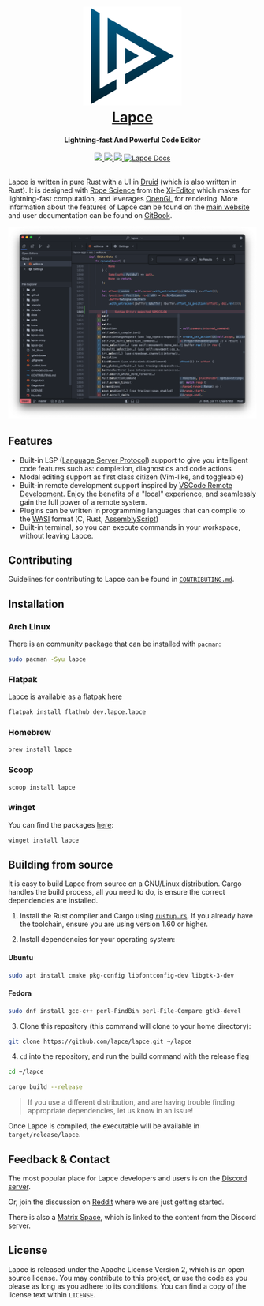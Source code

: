 <h1 align="center">
  <a href="https://lapce.dev" target="_blank">
  <img src="extra/images/logo.png" width=200 height=200/><br>
  Lapce
  </a>
</h1>

<h4 align="center">Lightning-fast And Powerful Code Editor</h4>

<div align="center">
  <a href="https://github.com/lapce/lapce/actions/workflows/ci.yml" target="_blank">
    <img src="https://github.com/lapce/lapce/actions/workflows/ci.yml/badge.svg" />
  </a>
  <a href="https://discord.gg/n8tGJ6Rn6D" target="_blank">
    <img src="https://img.shields.io/discord/946858761413328946?logo=discord" />
  </a>
  <a href="https://matrix.to/#/#lapce-editor:matrix.org" target="_blank">
    <img src="https://img.shields.io/matrix/lapce-editor:matrix.org?color=turquoise&logo=Matrix" />
  </a>
  <a href="https://docs.lapce.dev" target="_blank">
      <img src="https://img.shields.io/static/v1?label=Docs&message=docs.lapce.dev&color=blue" alt="Lapce Docs">
  </a>
</div>
<br/>


Lapce is written in pure Rust with a UI in [Druid](https://github.com/linebender/druid) (which is also written in Rust). It is designed with [Rope Science](https://xi-editor.io/docs/rope_science_00.html) from the [Xi-Editor](https://github.com/xi-editor/xi-editor) which makes for lightning-fast computation, and leverages [OpenGL](https://www.opengl.org/) for rendering. More information about the features of Lapce can be found on the [main website](https://lapce.dev) and user documentation can be found on [GitBook](https://docs.lapce.dev/).

![](https://github.com/lapce/lapce/blob/master/extra/images/screenshot.png?raw=true)

## Features

* Built-in LSP ([Language Server Protocol](https://microsoft.github.io/language-server-protocol/)) support to give you intelligent code features such as: completion, diagnostics and code actions
* Modal editing support as first class citizen (Vim-like, and toggleable)
* Built-in remote development support inspired by [VSCode Remote Development](https://code.visualstudio.com/docs/remote/remote-overview). Enjoy the benefits of a "local" experience, and seamlessly gain the full power of a remote system.
* Plugins can be written in programming languages that can compile to the [WASI](https://wasi.dev/) format (C, Rust, [AssemblyScript](https://www.assemblyscript.org/))
* Built-in terminal, so you can execute commands in your workspace, without leaving Lapce.

## Contributing

Guidelines for contributing to Lapce can be found in [`CONTRIBUTING.md`](CONTRIBUTING.md).

## Installation

### Arch Linux

There is an community package that can be installed with `pacman`:

```bash
sudo pacman -Syu lapce
```

### Flatpak

Lapce is available as a flatpak [here](https://flathub.org/apps/details/dev.lapce.lapce)

```bash
flatpak install flathub dev.lapce.lapce
```

### Homebrew

```bash
brew install lapce
```

### Scoop

```bash
scoop install lapce
```

### winget

You can find the packages [here](https://github.com/microsoft/winget-pkgs/tree/master/manifests/l/Lapce/Lapce):

```bash
winget install lapce
```

## Building from source

It is easy to build Lapce from source on a GNU/Linux distribution. Cargo handles the build process, all you need to do, is ensure the correct dependencies are installed.

1. Install the Rust compiler and Cargo using [`rustup.rs`](https://rustup.rs/). If you already have the toolchain, ensure you are using version 1.60 or higher.

2. Install dependencies for your operating system:

#### Ubuntu
```sh
sudo apt install cmake pkg-config libfontconfig-dev libgtk-3-dev
```
#### Fedora
```sh
sudo dnf install gcc-c++ perl-FindBin perl-File-Compare gtk3-devel
```

3. Clone this repository (this command will clone to your home directory):
```sh
git clone https://github.com/lapce/lapce.git ~/lapce
```

4. `cd` into the repository, and run the build command with the release flag
```sh
cd ~/lapce
```

```sh
cargo build --release
```

> If you use a different distribution, and are having trouble finding appropriate dependencies, let us know in an issue!

Once Lapce is compiled, the executable will be available in `target/release/lapce`.

## Feedback & Contact

The most popular place for Lapce developers and users is on the [Discord server](https://discord.gg/n8tGJ6Rn6D).

Or, join the discussion on [Reddit](https://www.reddit.com/r/lapce/) where we are just getting started.

There is also a [Matrix Space](https://matrix.to/#/#lapce-editor:matrix.org), which is linked to the content from the Discord server.

## License

Lapce is released under the Apache License Version 2, which is an open source license. You may contribute to this project, or use the code as you please as long as you adhere to its conditions. You can find a copy of the license text within `LICENSE`.
